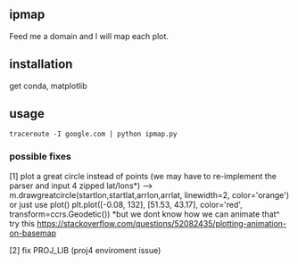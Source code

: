 ## ipmap
Feed me a domain and I will map each plot.

## installation
get conda, matplotlib
## usage
<code>traceroute -I google.com | python ipmap.py</code>
### possible fixes
  [1] plot a great circle instead of points (we may have to re-implement the parser and input 4 zipped lat/lons*)
      --> m.drawgreatcircle(startlon,startlat,arrlon,arrlat, linewidth=2, color='orange')
      or just use plot()
          plt.plot([-0.08, 132], [51.53, 43.17], color='red',  transform=ccrs.Geodetic())
       *but we dont know how we can animate that^ 
              try this https://stackoverflow.com/questions/52082435/plotting-animation-on-basemap
      
       

  [2] fix PROJ_LIB (proj4 enviroment issue)
